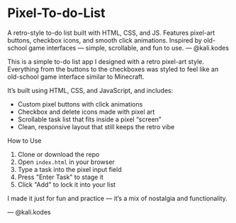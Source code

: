 # Pixel-To-do-List
A retro-style to-do list built with HTML, CSS, and JS. Features pixel-art buttons, checkbox icons, and smooth click animations. Inspired by old-school game interfaces — simple, scrollable, and fun to use.  — @kali.kodes

This is a simple to-do list app I designed with a retro pixel-art style. Everything from the buttons to the checkboxes was styled to feel like an old-school game interface similar to Minecraft.

It’s built using HTML, CSS, and JavaScript, and includes:
- Custom pixel buttons with click animations
- Checkbox and delete icons made with pixel art
- Scrollable task list that fits inside a pixel “screen”
- Clean, responsive layout that still keeps the retro vibe

How to Use
1. Clone or download the repo
2. Open `index.html` in your browser
3. Type a task into the pixel input field
4. Press "Enter Task" to stage it
5. Click "Add" to lock it into your list

I made it just for fun and practice — it’s a mix of nostalgia and functionality.

— @kali.kodes

